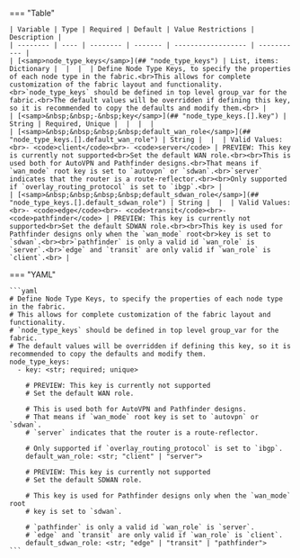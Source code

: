 <!--
  ~ Copyright (c) 2023 Arista Networks, Inc.
  ~ Use of this source code is governed by the Apache License 2.0
  ~ that can be found in the LICENSE file.
  -->
=== "Table"

    | Variable | Type | Required | Default | Value Restrictions | Description |
    | -------- | ---- | -------- | ------- | ------------------ | ----------- |
    | [<samp>node_type_keys</samp>](## "node_type_keys") | List, items: Dictionary |  |  |  | Define Node Type Keys, to specify the properties of each node type in the fabric.<br>This allows for complete customization of the fabric layout and functionality.<br>`node_type_keys` should be defined in top level group_var for the fabric.<br>The default values will be overridden if defining this key, so it is recommended to copy the defaults and modify them.<br> |
    | [<samp>&nbsp;&nbsp;-&nbsp;key</samp>](## "node_type_keys.[].key") | String | Required, Unique |  |  |  |
    | [<samp>&nbsp;&nbsp;&nbsp;&nbsp;default_wan_role</samp>](## "node_type_keys.[].default_wan_role") | String |  |  | Valid Values:<br>- <code>client</code><br>- <code>server</code> | PREVIEW: This key is currently not supported<br>Set the default WAN role.<br><br>This is used both for AutoVPN and Pathfinder designs.<br>That means if `wan_mode` root key is set to `autovpn` or `sdwan`.<br>`server` indicates that the router is a route-reflector.<br><br>Only supported if `overlay_routing_protocol` is set to `ibgp`.<br> |
    | [<samp>&nbsp;&nbsp;&nbsp;&nbsp;default_sdwan_role</samp>](## "node_type_keys.[].default_sdwan_role") | String |  |  | Valid Values:<br>- <code>edge</code><br>- <code>transit</code><br>- <code>pathfinder</code> | PREVIEW: This key is currently not supported<br>Set the default SDWAN role.<br><br>This key is used for Pathfinder designs only when the `wan_mode` root<br>key is set to `sdwan`.<br><br>`pathfinder` is only a valid id `wan_role` is `server`.<br>`edge` and `transit` are only valid if `wan_role` is `client`.<br> |

=== "YAML"

    ```yaml
    # Define Node Type Keys, to specify the properties of each node type in the fabric.
    # This allows for complete customization of the fabric layout and functionality.
    # `node_type_keys` should be defined in top level group_var for the fabric.
    # The default values will be overridden if defining this key, so it is recommended to copy the defaults and modify them.
    node_type_keys:
      - key: <str; required; unique>

        # PREVIEW: This key is currently not supported
        # Set the default WAN role.

        # This is used both for AutoVPN and Pathfinder designs.
        # That means if `wan_mode` root key is set to `autovpn` or `sdwan`.
        # `server` indicates that the router is a route-reflector.

        # Only supported if `overlay_routing_protocol` is set to `ibgp`.
        default_wan_role: <str; "client" | "server">

        # PREVIEW: This key is currently not supported
        # Set the default SDWAN role.

        # This key is used for Pathfinder designs only when the `wan_mode` root
        # key is set to `sdwan`.

        # `pathfinder` is only a valid id `wan_role` is `server`.
        # `edge` and `transit` are only valid if `wan_role` is `client`.
        default_sdwan_role: <str; "edge" | "transit" | "pathfinder">
    ```
